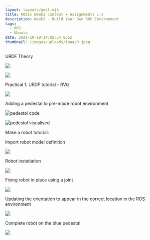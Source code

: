 ```yaml
---
layout: layouts/post.njk
title: ROS1x Week2 Content + Assignments 1-3
description: Week2 - Build Your Own ROS Environment
tags:
  - ROS
  - Ubuntu
date: 2021-10-19T14:02:54.835Z
thumbnail: /images/uploads/image0.jpeg
---
```

URDF Theory

![](/images/uploads/week2-urdf-page1.png)

![](/images/uploads/week2-urdf-page2.png)

Practical 1. URDF tutorial - RViz

![](/images/uploads/urdf_from_scratch_tutorial.png)

Adding a pedestal to pre-made robot environment

![pedestal code](/images/uploads/adding-a-pedestal-to-enviroment-code.png)

![pedestol visualised](/images/uploads/adding-a-pedestal-to-enviroment.png)

Make a robot tutorial:

Import robot model definition

![](/images/uploads/makingrobot-import-model-definition.png)

Robot instatiation

![](/images/uploads/makerobot-addmodeltofactory-instantiation-.png)

Fixing robot in place using a joint

![](/images/uploads/makerobot-fixingitinplace-joint.png)

Updating the orientation to appear in the correct location in the ROS environment

![](/images/uploads/makerobot-updateoreintation.png)

Complete robot on the blue pedestal

![](/images/uploads/makerobot-complete.png)